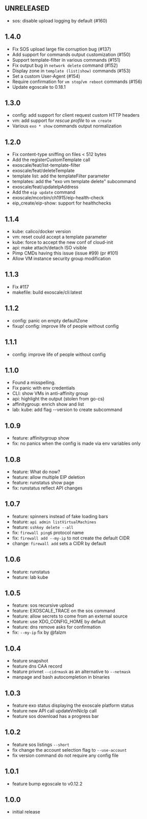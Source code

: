 UNRELEASED
----------

- sos: disable upload logging by default (#160)

1.4.0
-----

- Fix SOS upload large file corruption bug (#137)
- Add support for commands output customization (#150)
- Support template-filter in various commands (#151)
- Fix output bug in `network delete` command (#152)
- Display zone in `template (list|show)` commands (#153)
- Set a custom User-Agent (#154)
- Require confirmation for `vm stop`/`vm reboot` commands (#156)
- Update egoscale to 0.18.1

1.3.0
-----

- config: add support for client request custom HTTP headers
- vm: add support for *rescue profile* to `vm create`
- Various `exo * show` commands output normalization

1.2.0
-----

- Fix content-type sniffing on files < 512 bytes
- Add the registerCustomTemplate call
- exoscale/feat/list-template-filter
- exoscale/feat/deleteTemplate
- template list: add the templateFilter parameter
- templates: add the "exo vm template delete" subcommand
- exoscale/feat/updateIpAddress
- Add the `eip update` command
- exoscale/mcorbin/ch1915/eip-health-check
- eip_create/eip-show: support for healthchecks 

1.1.4
-----

- kube: calico/docker version
- vm: reset could accept a template parameter
- kube: force to accept the new conf of cloud-init
- api: make attach/detach ISO visible
- Pimp CMDs having this issue (issue #99) (pr #101)
- Allow VM instance security group modification

1.1.3
-----

- Fix #117
- makefile: build exoscale/cli:latest

1.1.2
-----

- config: panic on empty defaultZone
- fixup! config: improve life of people without config

1.1.1
-----

- config: improve life of people without config

1.1.0
-----

- Found a misspelling.
- Fix panic with env credentials
- CLI: show VMs in anti-affinity group
- api: highlight the output (stolen from go-cs)
- affinitygroup: enrich show and list
- lab: kube: add flag --version to create subcommand

1.0.9
-----

- feature: affinitygroup show
- fix: no panics when the config is made via env variables only

1.0.8
-----

- feature: What do now?
- feature: allow multiple EIP deletion
- feature: runstatus show page
- fix: runstatus reflect API changes

1.0.7
-----

- feature: spinners instead of fake loading bars
- feature: `api admin listVirtualMachines`
- feature: `sshkey delete --all`
- fix: `firewall ping6` protocol name
- fix: `firewall add --my-ip` to not create the default CIDR
- change: `firewall add` sets a CIDR by default

1.0.6
-----

- feature: runstatus
- feature: lab kube

1.0.5
-----

- feature: sos recursive upload
- feature: EXOSCALE_TRACE on the sos command
- feature: allow secrets to come from an external source
- feature: use XDG_CONFIG_HOME by default
- feature: dns remove asks for confirmation
- fix: `--my-ip` fix by @falzm

1.0.4
-----

- feature snapshot
- feature dns CAA record
- feature privnet `--cidrmask` as an alternative to `--netmask`
- manpage and bash autocompletion in binaries

1.0.3
-----

- feature exo status displaying the exoscale platform status
- feature new API call updateVmNicIp call
- feature sos download has a progress bar


1.0.2
-----

- feature sos listings `--short`
- fix change the account selection flag to `--use-account`
- fix version command do not require any config file

1.0.1
-----

- feature bump egoscale to v0.12.2

1.0.0
-----

- initial release
